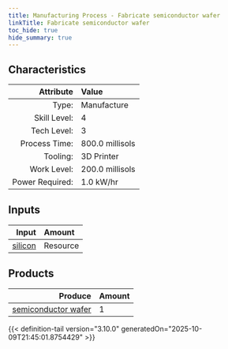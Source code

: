 ```yaml
---
title: Manufacturing Process - Fabricate semiconductor wafer
linkTitle: Fabricate semiconductor wafer
toc_hide: true
hide_summary: true
---
```

<!-- This is generated by the MarsSim HelpGenertor, do not edit. -->


## Characteristics

| Attribute      | Value |
|--------:|:------|
|Type:|Manufacture|
|Skill Level:|4|
|Tech Level:|3|
|Process Time:|800.0 millisols|
|Tooling:|3D Printer|
|Work Level:|200.0 millisols|
|Power Required:|1.0 kW/hr|

## Inputs

| Input      | Amount |
|--------:|:------|
|[silicon](/docs/definitions/resource/silicon)|Resource|1.2 kg|

## Products


| Produce      | Amount |
|--------:|:------|
|[semiconductor wafer](/docs/definitions/part/semiconductor-wafer)|1|



{{< definition-tail version="3.10.0" generatedOn="2025-10-09T21:45:01.8754429" >}}



